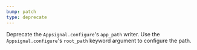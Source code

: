 ```yaml
---
bump: patch
type: deprecate
---
```


Deprecate the `Appsignal.configure`'s `app_path` writer. Use the `Appsignal.configure`'s `root_path` keyword argument to configure the path.
